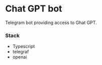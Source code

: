 # Chat GPT bot
Telegram bot providing access to Ghat GPT.

### Stack

- Typescript
- telegraf
- openai
